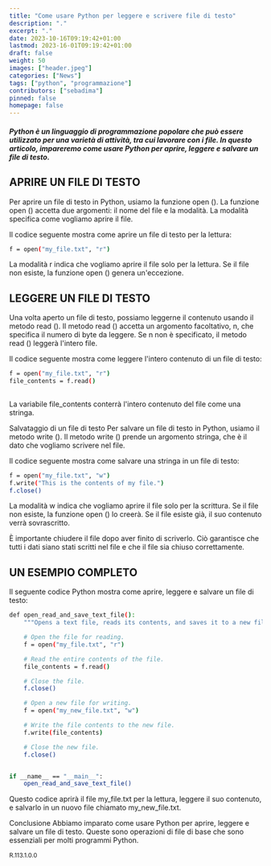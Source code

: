 ```yaml
---
title: "Come usare Python per leggere e scrivere file di testo"
description: "."
excerpt: "."
date: 2023-10-16T09:19:42+01:00
lastmod: 2023-16-01T09:19:42+01:00
draft: false
weight: 50
images: ["header.jpeg"]
categories: ["News"]
tags: ["python", "programmazione"]
contributors: ["sebadima"]
pinned: false
homepage: false
---
```




##### Python è un linguaggio di programmazione popolare che può essere utilizzato per una varietà di attività, tra cui lavorare con i file. In questo articolo, impareremo come usare Python per aprire, leggere e salvare un file di testo.

## APRIRE UN FILE DI TESTO
Per aprire un file di testo in Python, usiamo la funzione open (). La funzione open () accetta due argomenti: il nome del file e la modalità. La modalità specifica come vogliamo aprire il file.

Il codice seguente mostra come aprire un file di testo per la lettura:

```bash
f = open("my_file.txt", "r")

```


La modalità r indica che vogliamo aprire il file solo per la lettura. Se il file non esiste, la funzione open () genera un'eccezione.

## LEGGERE UN FILE DI TESTO
Una volta aperto un file di testo, possiamo leggerne il contenuto usando il metodo read (). Il metodo read () accetta un argomento facoltativo, n, che specifica il numero di byte da leggere. Se n non è specificato, il metodo read () leggerà l'intero file.

Il codice seguente mostra come leggere l'intero contenuto di un file di testo:


```bash
f = open("my_file.txt", "r")
file_contents = f.read()
	
```

La variabile file_contents conterrà l'intero contenuto del file come una stringa.

Salvataggio di un file di testo
Per salvare un file di testo in Python, usiamo il metodo write (). Il metodo write () prende un argomento stringa, che è il dato che vogliamo scrivere nel file.

Il codice seguente mostra come salvare una stringa in un file di testo:



```bash
f = open("my_file.txt", "w")
f.write("This is the contents of my file.")
f.close()
```


La modalità w indica che vogliamo aprire il file solo per la scrittura. Se il file non esiste, la funzione open () lo creerà. Se il file esiste già, il suo contenuto verrà sovrascritto.

È importante chiudere il file dopo aver finito di scriverlo. Ciò garantisce che tutti i dati siano stati scritti nel file e che il file sia chiuso correttamente.

## UN ESEMPIO COMPLETO
Il seguente codice Python mostra come aprire, leggere e salvare un file di testo:



```bash
def open_read_and_save_text_file():
    """Opens a text file, reads its contents, and saves it to a new file."""

    # Open the file for reading.
    f = open("my_file.txt", "r")

    # Read the entire contents of the file.
    file_contents = f.read()

    # Close the file.
    f.close()

    # Open a new file for writing.
    f = open("my_new_file.txt", "w")

    # Write the file contents to the new file.
    f.write(file_contents)

    # Close the new file.
    f.close()


if __name__ == "__main__":
    open_read_and_save_text_file()
```


Questo codice aprirà il file my_file.txt per la lettura, leggere il suo contenuto, e salvarlo in un nuovo file chiamato my_new_file.txt.

Conclusione
Abbiamo imparato come usare Python per aprire, leggere e salvare un file di testo. Queste sono operazioni di file di base che sono essenziali per molti programmi Python.



<p style="font-size: 12px;">R.113.1.0.0</p
